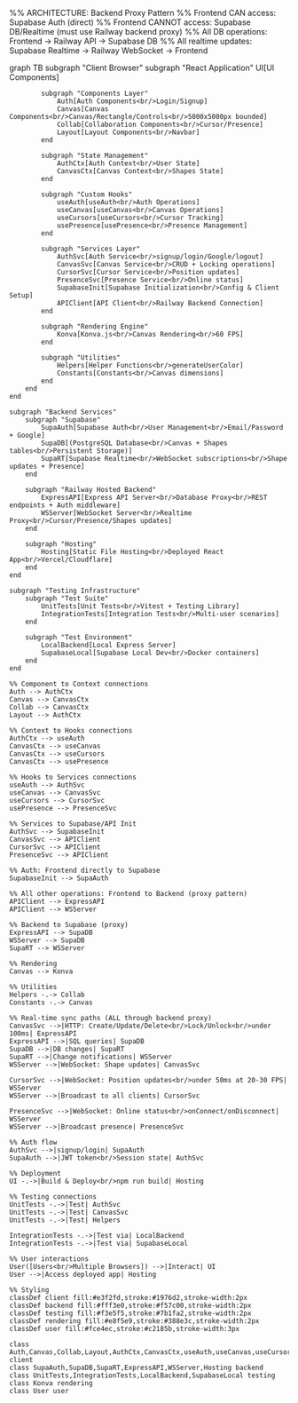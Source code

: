 %% ARCHITECTURE: Backend Proxy Pattern
%% Frontend CAN access: Supabase Auth (direct)
%% Frontend CANNOT access: Supabase DB/Realtime (must use Railway backend proxy)
%% All DB operations: Frontend -> Railway API -> Supabase DB
%% All realtime updates: Supabase Realtime -> Railway WebSocket -> Frontend

graph TB
subgraph "Client Browser"
subgraph "React Application"
UI[UI Components]

            subgraph "Components Layer"
                Auth[Auth Components<br/>Login/Signup]
                Canvas[Canvas Components<br/>Canvas/Rectangle/Controls<br/>5000x5000px bounded]
                Collab[Collaboration Components<br/>Cursor/Presence]
                Layout[Layout Components<br/>Navbar]
            end

            subgraph "State Management"
                AuthCtx[Auth Context<br/>User State]
                CanvasCtx[Canvas Context<br/>Shapes State]
            end

            subgraph "Custom Hooks"
                useAuth[useAuth<br/>Auth Operations]
                useCanvas[useCanvas<br/>Canvas Operations]
                useCursors[useCursors<br/>Cursor Tracking]
                usePresence[usePresence<br/>Presence Management]
            end

            subgraph "Services Layer"
                AuthSvc[Auth Service<br/>signup/login/Google/logout]
                CanvasSvc[Canvas Service<br/>CRUD + Locking operations]
                CursorSvc[Cursor Service<br/>Position updates]
                PresenceSvc[Presence Service<br/>Online status]
                SupabaseInit[Supabase Initialization<br/>Config & Client Setup]
                APIClient[API Client<br/>Railway Backend Connection]
            end

            subgraph "Rendering Engine"
                Konva[Konva.js<br/>Canvas Rendering<br/>60 FPS]
            end

            subgraph "Utilities"
                Helpers[Helper Functions<br/>generateUserColor]
                Constants[Constants<br/>Canvas dimensions]
            end
        end
    end

    subgraph "Backend Services"
        subgraph "Supabase"
            SupaAuth[Supabase Auth<br/>User Management<br/>Email/Password + Google]
            SupaDB[(PostgreSQL Database<br/>Canvas + Shapes tables<br/>Persistent Storage)]
            SupaRT[Supabase Realtime<br/>WebSocket subscriptions<br/>Shape updates + Presence]
        end

        subgraph "Railway Hosted Backend"
            ExpressAPI[Express API Server<br/>Database Proxy<br/>REST endpoints + Auth middleware]
            WSServer[WebSocket Server<br/>Realtime Proxy<br/>Cursor/Presence/Shapes updates]
        end

        subgraph "Hosting"
            Hosting[Static File Hosting<br/>Deployed React App<br/>Vercel/Cloudflare]
        end
    end

    subgraph "Testing Infrastructure"
        subgraph "Test Suite"
            UnitTests[Unit Tests<br/>Vitest + Testing Library]
            IntegrationTests[Integration Tests<br/>Multi-user scenarios]
        end

        subgraph "Test Environment"
            LocalBackend[Local Express Server]
            SupabaseLocal[Supabase Local Dev<br/>Docker containers]
        end
    end

    %% Component to Context connections
    Auth --> AuthCtx
    Canvas --> CanvasCtx
    Collab --> CanvasCtx
    Layout --> AuthCtx

    %% Context to Hooks connections
    AuthCtx --> useAuth
    CanvasCtx --> useCanvas
    CanvasCtx --> useCursors
    CanvasCtx --> usePresence

    %% Hooks to Services connections
    useAuth --> AuthSvc
    useCanvas --> CanvasSvc
    useCursors --> CursorSvc
    usePresence --> PresenceSvc

    %% Services to Supabase/API Init
    AuthSvc --> SupabaseInit
    CanvasSvc --> APIClient
    CursorSvc --> APIClient
    PresenceSvc --> APIClient

    %% Auth: Frontend directly to Supabase
    SupabaseInit --> SupaAuth
    
    %% All other operations: Frontend to Backend (proxy pattern)
    APIClient --> ExpressAPI
    APIClient --> WSServer
    
    %% Backend to Supabase (proxy)
    ExpressAPI --> SupaDB
    WSServer --> SupaDB
    SupaRT --> WSServer

    %% Rendering
    Canvas --> Konva

    %% Utilities
    Helpers -.-> Collab
    Constants -.-> Canvas

    %% Real-time sync paths (ALL through backend proxy)
    CanvasSvc -->|HTTP: Create/Update/Delete<br/>Lock/Unlock<br/>under 100ms| ExpressAPI
    ExpressAPI -->|SQL queries| SupaDB
    SupaDB -->|DB changes| SupaRT
    SupaRT -->|Change notifications| WSServer
    WSServer -->|WebSocket: Shape updates| CanvasSvc

    CursorSvc -->|WebSocket: Position updates<br/>under 50ms at 20-30 FPS| WSServer
    WSServer -->|Broadcast to all clients| CursorSvc

    PresenceSvc -->|WebSocket: Online status<br/>onConnect/onDisconnect| WSServer
    WSServer -->|Broadcast presence| PresenceSvc

    %% Auth flow
    AuthSvc -->|signup/login| SupaAuth
    SupaAuth -->|JWT token<br/>Session state| AuthSvc

    %% Deployment
    UI -.->|Build & Deploy<br/>npm run build| Hosting

    %% Testing connections
    UnitTests -.->|Test| AuthSvc
    UnitTests -.->|Test| CanvasSvc
    UnitTests -.->|Test| Helpers

    IntegrationTests -.->|Test via| LocalBackend
    IntegrationTests -.->|Test via| SupabaseLocal

    %% User interactions
    User([Users<br/>Multiple Browsers]) -->|Interact| UI
    User -->|Access deployed app| Hosting

    %% Styling
    classDef client fill:#e3f2fd,stroke:#1976d2,stroke-width:2px
    classDef backend fill:#fff3e0,stroke:#f57c00,stroke-width:2px
    classDef testing fill:#f3e5f5,stroke:#7b1fa2,stroke-width:2px
    classDef rendering fill:#e8f5e9,stroke:#388e3c,stroke-width:2px
    classDef user fill:#fce4ec,stroke:#c2185b,stroke-width:3px

    class Auth,Canvas,Collab,Layout,AuthCtx,CanvasCtx,useAuth,useCanvas,useCursors,usePresence,AuthSvc,CanvasSvc,CursorSvc,PresenceSvc,SupabaseInit,APIClient,Helpers,Constants client
    class SupaAuth,SupaDB,SupaRT,ExpressAPI,WSServer,Hosting backend
    class UnitTests,IntegrationTests,LocalBackend,SupabaseLocal testing
    class Konva rendering
    class User user
